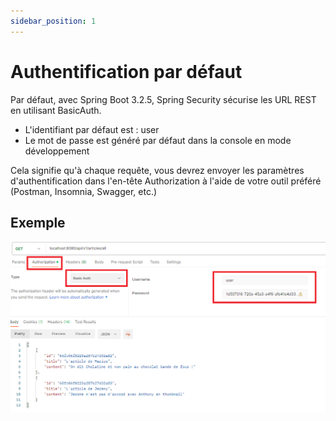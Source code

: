 ```yaml
---
sidebar_position: 1
---
```


# Authentification par défaut

Par défaut, avec Spring Boot 3.2.5, Spring Security sécurise les URL REST en utilisant BasicAuth.

- L'identifiant par défaut est : user
- Le mot de passe est généré par défaut dans la console en mode développement

Cela signifie qu'à chaque requête, vous devrez envoyer les paramètres d'authentification dans l'en-tête Authorization à l'aide de votre outil préféré (Postman, Insomnia, Swagger, etc.)

## Exemple

![Diagram](img/ex_rest_authorization_1.png)
